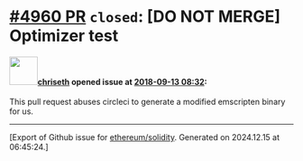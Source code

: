 # [\#4960 PR](https://github.com/ethereum/solidity/pull/4960) `closed`: [DO NOT MERGE] Optimizer test

#### <img src="https://avatars.githubusercontent.com/u/9073706?v=4" width="50">[chriseth](https://github.com/chriseth) opened issue at [2018-09-13 08:32](https://github.com/ethereum/solidity/pull/4960):

This pull request abuses circleci to generate a modified emscripten binary for us.




-------------------------------------------------------------------------------



[Export of Github issue for [ethereum/solidity](https://github.com/ethereum/solidity). Generated on 2024.12.15 at 06:45:24.]
